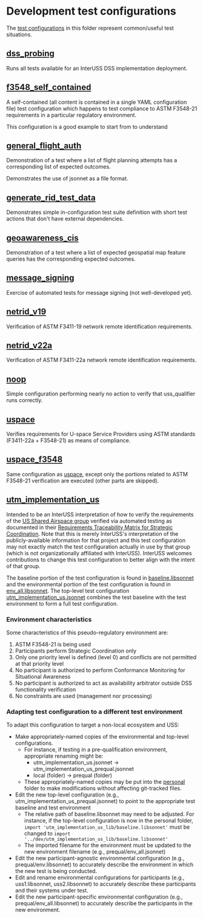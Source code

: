 # Development test configurations

The [test configurations](../README.md) in this folder represent common/useful test situations.

## [dss_probing](dss_probing.yaml)

Runs all tests available for an InterUSS DSS implementation deployment.

## [f3548_self_contained](f3548_self_contained.yaml)

A self-contained (all content is contained in a single YAML configuration file) test configuration which happens to test compliance to ASTM F3548-21 requirements in a particular regulatory environment.

This configuration is a good example to start from to understand

## [general_flight_auth](general_flight_auth.jsonnet)

Demonstration of a test where a list of flight planning attempts has a corresponding list of expected outcomes.

Demonstrates the use of jsonnet as a file format.

## [generate_rid_test_data](generate_rid_test_data.yaml)

Demonstrates simple in-configuration test suite definition with short test actions that don't have external dependencies.

## [geoawareness_cis](geoawareness_cis.yaml)

Demonstration of a test where a list of expected geospatial map feature queries has the corresponding expected outcomes.

## [message_signing](message_signing.yaml)

Exercise of automated tests for message signing (not well-developed yet).


## [netrid_v19](netrid_v19.yaml)

Verification of ASTM F3411-19 network remote identification requirements.

## [netrid_v22a](netrid_v22a.yaml)

Verification of ASTM F3411-22a network remote identification requirements.

## [noop](noop.yaml)

Simple configuration performing nearly no action to verify that uss_qualifier runs correctly.

## [uspace](uspace.yaml)

Verifies requirements for U-space Service Providers using ASTM standards (F3411-22a + F3548-21) as means of compliance.

## [uspace_f3548](uspace_f3548.yaml)

Same configuration as [uspace](#uspace), except only the portions related to ASTM F3548-21 verification are executed (other parts are skipped).

## [utm_implementation_us](utm_implementation_us.jsonnet)

Intended to be an InterUSS interpretation of how to verify the requirements of the [US Shared Airspace group](https://github.com/utmimplementationus/getstarted) verified via automated testing as documented in their [Requirements Traceability Matrix for Strategic Coordination](https://github.com/utmimplementationus/getstarted/blob/main/docs/Strategic_Coordination_Compliance_Matrix_v1.0.xlsx).  Note that this is merely InterUSS's interpretation of the publicly-available information for that project and this test configuration may not exactly match the test configuration actually in use by that group (which is not organizationally affiliated with InterUSS).  InterUSS welcomes contributions to change this test configuration to better align with the intent of that group.

The baseline portion of the test configuration is found in [baseline.libsonnet](utm_implementation_us_lib/baseline.libsonnet) and the environmental portion of the test configuration is found in [env_all.libsonnet](utm_implementation_us_lib/local/env_all.libsonnet).  The top-level test configuration [utm_implementation_us.jsonnet](utm_implementation_us.jsonnet) combines the test baseline with the test environment to form a full test configuration.

### Environment characteristics

Some characteristics of this pseudo-regulatory environment are:

1. ASTM F3548-21 is being used
2. Participants perform Strategic Coordination only
3. Only one priority level is defined (level 0) and conflicts are not permitted at that priority level
4. No participant is authorized to perform Conformance Monitoring for Situational Awareness
5. No participant is authorized to act as availability arbitrator outside DSS functionality verification
6. No constraints are used (management nor processing)

### Adapting test configuration to a different test environment

To adapt this configuration to target a non-local ecosystem and USS:
* Make appropriately-named copies of the environmental and top-level configurations.
    * For instance, if testing in a pre-qualification environment, appropriate renaming might be:
        * utm_implementation_us.jsonnet -> utm_implementation_us_prequal.jsonnet
        * local (folder) -> prequal (folder)
    * These appropriately-named copies may be put into the [personal](../personal) folder to make modifications without affecting git-tracked files.
* Edit the new top-level configuration (e.g., utm_implementation_us_prequal.jsonnet) to point to the appropriate test baseline and test environment
    * The relative path of baseline.libsonnet may need to be adjusted.  For instance, if the top-level configuration is now in the personal folder, `import 'utm_implementation_us_lib/baseline.libsonnet'` must be changed to `import '../dev/utm_implementation_us_lib/baseline.libsonnet'`
    * The imported filename for the environment must be updated to the new environment filename (e.g., prequal/env_all.jsonnet)
* Edit the new participant-agnostic environmental configuration (e.g., prequal/env.libsonnet) to accurately describe the environment in which the new test is being conducted.
* Edit and rename environmental configurations for participants (e.g., uss1.libsonnet, uss2.libsonnet) to accurately describe these participants and their systems under test.
* Edit the new participant-specific environmental configuration (e.g., prequal/env_all.libsonnet) to accurately describe the participants in the new environment.
